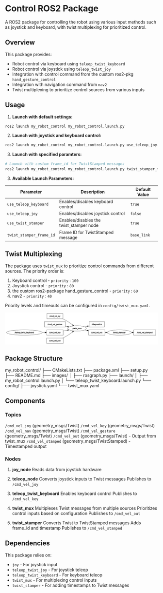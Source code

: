 # Control ROS2 Package
A ROS2 package for controlling the robot using various input methods such as joystick and keyboard, with twist multiplexing for prioritized control.


## Overview
This package provides:
- Robot control via keyboard using `teleop_twist_keyboard`
- Robot control via joystick using `teleop_twist_joy`
- Integration with control command from the custom ros2-pkg `hand_gesture_control`
- Integration with navigation command from `nav2`
- Twist multiplexing to prioritize control sources from various inputs



## Usage
1. **Launch with default settings:**
```bash
ros2 launch my_robot_control my_robot_control.launch.py
```

2. **Launch with joystick and keyboard control:**
```bash
ros2 launch my_robot_control my_robot_control.launch.py use_teleop_joy:=true
```

3. **Launch with specified paramters:**
```bash
# Launch with custom frame_id for TwistStamped messages
ros2 launch my_robot_control my_robot_control.launch.py twist_stamper_frame_id:=...
```
3. **Available Launch Parameters:**

| Parameter                | Description                                      | Default Value     |
|--------------------------|--------------------------------------------------|-------------------|
| `use_teleop_keyboard`      | Enables/disables keyboard control         | `true`            |
| `use_teleop_joy` | Enables/disables joystick control              | `false` |
| `use_twist_stamper`      | Enables/disables the twist_stamper node         | `true`            |
| `twist_stamper_frame_id`           | 	Frame ID for TwistStamped message   | `base_link`            |


## Twist Multiplexing
The package uses `twist_mux` to prioritize control commands from different sources. The priority order is:
1. Keyboard control - `priority` : `100`
2. Joystick control - `priority` : `80`
3. the custom ros2-package hand_gesture_control - `priority` : `60`
4. nav2 - `priority` : `40`

Priority levels and timeouts can be configured in `config/twist_mux.yaml`.

![ROS2 Topic Graph](images/rosgraph.png)

## Package Structure
my_robot_control/
├── CMakeLists.txt
├── package.xml
├── setup.py
├── README.md
├── images/
│   ├── rosgraph.py
├── launch/
│   ├── my_robot_control.launch.py
│   └── teleop_twist_keyboard.launch.py
└── config/
    ├── joystick.yaml
    └── twist_mux.yaml

## Components

### Topics


`/cmd_vel_joy` (geometry_msgs/Twist)
`/cmd_vel_key` (geometry_msgs/Twist)
`/cmd_vel_nav` (geometry_msgs/Twist)
`/cmd_vel_gesture` (geometry_msgs/Twist)
`/cmd_vel_out` (geometry_msgs/Twist) - Output from twist_mux
`/cmd_vel_stamped` (geometry_msgs/TwistStamped) - Timestamped output


### Nodes
1. **joy_node**
Reads data from joystick hardware

2. **teleop_node**
Converts joystick inputs to Twist messages
Publishes to `/cmd_vel_joy`

3. **teleop_twist_keyboard**
Enables keyboard control
Publishes to `/cmd_vel_key`

1. **twist_mux**
Multiplexes Twist messages from multiple sources
Prioritizes control inputs based on configuration
Publishes to `/cmd_vel_out`

1. **twist_stamper**
Converts Twist to TwistStamped messages
Adds frame_id and timestamp
Publishes to `/cmd_vel_stamped`

## Dependencies
This package relies on:

- `joy` - For joystick input
- `teleop_twist_joy` - For joystick teleop
- `teleop_twist_keyboard` - For keyboard teleop
- `twist_mux` - For multiplexing control inputs
- `twist_stamper` - For adding timestamps to Twist messages